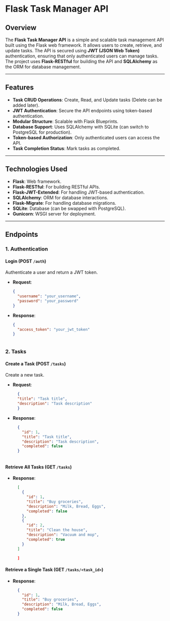 # Flask Task Manager API

## Overview

The **Flask Task Manager API** is a simple and scalable task management API built using the Flask web framework. It allows users to create, retrieve, and update tasks. The API is secured using **JWT (JSON Web Token)** authentication, ensuring that only authenticated users can manage tasks. The project uses **Flask-RESTful** for building the API and **SQLAlchemy** as the ORM for database management.

---

## Features

- **Task CRUD Operations**: Create, Read, and Update tasks (Delete can be added later).
- **JWT Authentication**: Secure the API endpoints using token-based authentication.
- **Modular Structure**: Scalable with Flask Blueprints.
- **Database Support**: Uses SQLAlchemy with SQLite (can switch to PostgreSQL for production).
- **Token-based Authorization**: Only authenticated users can access the API.
- **Task Completion Status**: Mark tasks as completed.

---

## Technologies Used

- **Flask**: Web framework.
- **Flask-RESTful**: For building RESTful APIs.
- **Flask-JWT-Extended**: For handling JWT-based authentication.
- **SQLAlchemy**: ORM for database interactions.
- **Flask-Migrate**: For handling database migrations.
- **SQLite**: Database (can be swapped with PostgreSQL).
- **Gunicorn**: WSGI server for deployment.

---

## Endpoints

### 1. **Authentication**

#### Login (POST `/auth`)
Authenticate a user and return a JWT token.

- **Request**:
  ```json
  {
    "username": "your_username",
    "password": "your_password"
  }

- **Response**:
  ```json
  {  
    "access_token": "your_jwt_token"
  }



### 2. **Tasks**

#### Create a Task (POST `/tasks`)
Create a new task.

- **Request**:
  ```json
    {
    "title": "Task title",
    "description": "Task description"
    }

- **Response**:
  ```json
    {
      "id": 1,
      "title": "Task title",
      "description": "Task description",
      "completed": false
    }



#### Retrieve All Tasks (GET `/tasks`)

- **Response**:
  ```json
    [
      {
        "id": 1,
        "title": "Buy groceries",
        "description": "Milk, Bread, Eggs",
        "completed": false
      },
      {
        "id": 2,
        "title": "Clean the house",
        "description": "Vacuum and mop",
        "completed": true
      }
    ]

    ]

#### Retrieve a Single Task (GET `/tasks/<task_id>`)

- **Response**:
  ```json
    {
      "id": 1,
      "title": "Buy groceries",
      "description": "Milk, Bread, Eggs",
      "completed": false
    }


  